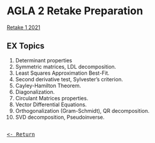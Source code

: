 # AGLA 2 Retake Preparation

[Retake 1 2021](Retake21.md)

## EX Topics

1. Determinant properties
2. Symmetric matrices, LDL decomposition.
3. Least Squares Approximation Best-Fit.
4. Second derivative test, Sylvester’s criterion.
5. Cayley-Hamilton Theorem.
6. Diagonalization.
7. Circulant Matrices properties.
8. Vector Differential Equations.
9. Orthogonalization (Gram-Schmidt), QR decomposition.
10. SVD decomposition, Pseudoinverse.

[<kbd><br><- Return<br></kbd>](AGLA2.md)
